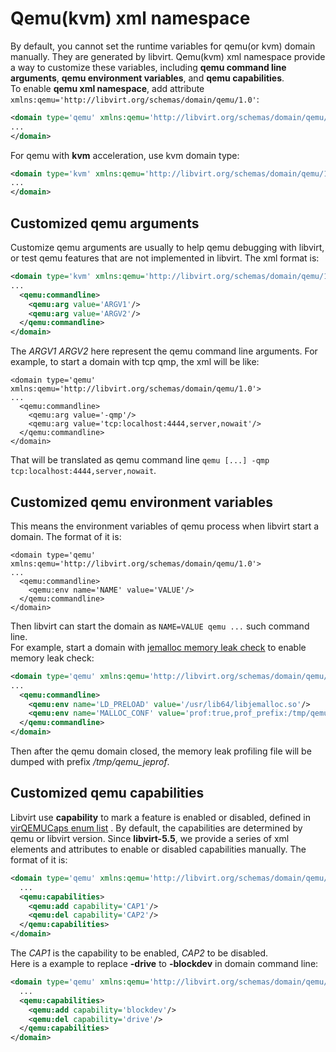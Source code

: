 # Qemu(kvm) xml namespace
By default, you cannot set the runtime variables for qemu(or kvm) domain
manually. They are generated by libvirt. Qemu(kvm) xml namespace provide a way
to customize these variables, including **qemu command line arguments**, **qemu
environment variables**, and **qemu capabilities**.  
To enable **qemu xml namespace**, add attribute
`xmlns:qemu='http://libvirt.org/schemas/domain/qemu/1.0'`:
```xml
<domain type='qemu' xmlns:qemu='http://libvirt.org/schemas/domain/qemu/1.0'>
...
</domain>
```
For qemu with **kvm** acceleration, use kvm domain type:
```xml
<domain type='kvm' xmlns:qemu='http://libvirt.org/schemas/domain/qemu/1.0'>
...
</domain>
```

## Customized qemu arguments
Customize qemu arguments are usually to help qemu debugging with libvirt, or
test qemu features that are not implemented in libvirt. The xml format is:
```xml
<domain type='kvm' xmlns:qemu='http://libvirt.org/schemas/domain/qemu/1.0'>
...
  <qemu:commandline>
    <qemu:arg value='ARGV1'/>
    <qemu:arg value='ARGV2'/>
  </qemu:commandline>
</domain>
```
The *ARGV1 ARGV2* here represent the qemu command line arguments. For example,
to start a domain with tcp qmp, the xml will be like:
```
<domain type='qemu' xmlns:qemu='http://libvirt.org/schemas/domain/qemu/1.0'>
...
  <qemu:commandline>
    <qemu:arg value='-qmp'/>
    <qemu:arg value='tcp:localhost:4444,server,nowait'/>
  </qemu:commandline>
</domain>
```
That will be translated as qemu command line
`qemu [...] -qmp tcp:localhost:4444,server,nowait`.

## Customized qemu environment variables
This means the environment variables of qemu process when libvirt start a
domain. The format of it is:
```
<domain type='qemu' xmlns:qemu='http://libvirt.org/schemas/domain/qemu/1.0'>
...
  <qemu:commandline>
    <qemu:env name='NAME' value='VALUE'/>
  </qemu:commandline>
</domain>
```
Then libvirt can start the domain as `NAME=VALUE qemu ...` such command line.  
For example, start a domain with
[jemalloc memory leak check](https://github.com/jemalloc/jemalloc/wiki/Use-Case%3A-Leak-Checking)
to enable memory leak check:
```xml
<domain type='qemu' xmlns:qemu='http://libvirt.org/schemas/domain/qemu/1.0'>
...
  <qemu:commandline>
    <qemu:env name='LD_PRELOAD' value='/usr/lib64/libjemalloc.so'/>
    <qemu:env name='MALLOC_CONF' value='prof:true,prof_prefix:/tmp/qemu_jeprof'/>
  </qemu:commandline>
</domain>
```
Then after the qemu domain closed, the memory leak profiling file will be
dumped with prefix */tmp/qemu_jeprof*.


## Customized qemu capabilities
Libvirt use **capability** to mark a feature is enabled or disabled, defined in
[virQEMUCaps enum list](https://github.com/libvirt/libvirt/blob/b0ecc0a04cfcfc706e252d3960f7f10db45c9186/src/qemu/qemu_capabilities.c#L66)
. By default, the capabilities are determined by qemu or libvirt version. Since
**libvirt-5.5**, we provide a series of xml elements and attributes to enable
or disabled capabilities manually. The format of it is:
```xml
<domain type='qemu' xmlns:qemu='http://libvirt.org/schemas/domain/qemu/1.0'>
  ...
  <qemu:capabilities>
    <qemu:add capability='CAP1'/>
    <qemu:del capability='CAP2'/>
  </qemu:capabilities>
</domain>
```
The *CAP1* is the capability to be enabled, *CAP2* to be disabled.  
Here is a example to replace **-drive** to **-blockdev** in domain command line:
```xml
<domain type='qemu' xmlns:qemu='http://libvirt.org/schemas/domain/qemu/1.0'>
  ...
  <qemu:capabilities>
    <qemu:add capability='blockdev'/>
    <qemu:del capability='drive'/>
  </qemu:capabilities>
</domain>
```
